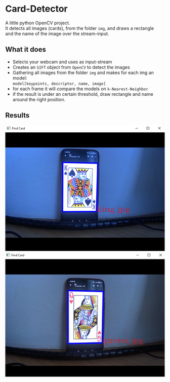 # Card-Detector
A little python OpenCV project. <br>
It detects all images (cards), from the folder ``img``, and draws a rectangle<br>
and the name of the image over the stream-input. 

## What it does
- Selects your webcam and uses as input-stream
- Creates an ``SIFT`` object from ``OpenCV`` to detect the images
- Gathering all images from the folder ``img`` and makes for each img an model:<br>
``model[keypoints, descriptor, name, image]``<br>
- for each frame it will compare the models on ``k-Nearest-Neighbor``
- if the result is under an certain threshold, draw rectangle and name around the right position.

## Results
![](results/king_found.PNG)
![](results/queen_found.PNG)